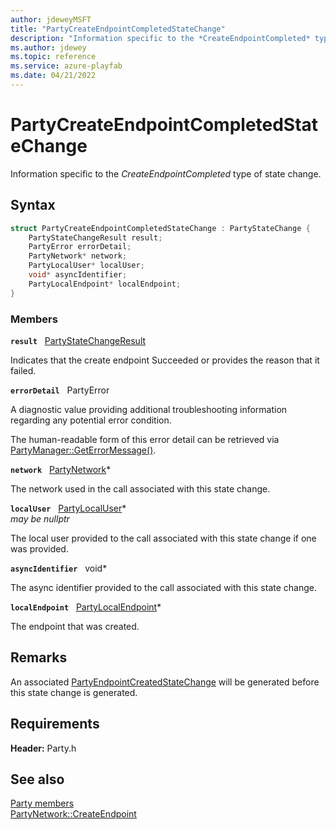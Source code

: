 ```yaml
---
author: jdeweyMSFT
title: "PartyCreateEndpointCompletedStateChange"
description: "Information specific to the *CreateEndpointCompleted* type of state change."
ms.author: jdewey
ms.topic: reference
ms.service: azure-playfab
ms.date: 04/21/2022
---
```


# PartyCreateEndpointCompletedStateChange  

Information specific to the *CreateEndpointCompleted* type of state change.  

## Syntax  
  
```cpp
struct PartyCreateEndpointCompletedStateChange : PartyStateChange {  
    PartyStateChangeResult result;  
    PartyError errorDetail;  
    PartyNetwork* network;  
    PartyLocalUser* localUser;  
    void* asyncIdentifier;  
    PartyLocalEndpoint* localEndpoint;  
}  
```
  
### Members  
  
**`result`** &nbsp; [PartyStateChangeResult](../enums/partystatechangeresult.md)  
  
Indicates that the create endpoint Succeeded or provides the reason that it failed.
  
**`errorDetail`** &nbsp; PartyError  
  
A diagnostic value providing additional troubleshooting information regarding any potential error condition.
  
The human-readable form of this error detail can be retrieved via [PartyManager::GetErrorMessage()](../classes/PartyManager/methods/partymanager_geterrormessage.md).
  
**`network`** &nbsp; [PartyNetwork](../classes/PartyNetwork/partynetwork.md)*  
  
The network used in the call associated with this state change.
  
**`localUser`** &nbsp; [PartyLocalUser](../classes/PartyLocalUser/partylocaluser.md)*  
*may be nullptr*  
  
The local user provided to the call associated with this state change if one was provided.
  
**`asyncIdentifier`** &nbsp; void*  
  
The async identifier provided to the call associated with this state change.
  
**`localEndpoint`** &nbsp; [PartyLocalEndpoint](../classes/PartyLocalEndpoint/partylocalendpoint.md)*  
  
The endpoint that was created.
  
## Remarks  
  
An associated [PartyEndpointCreatedStateChange](partyendpointcreatedstatechange.md) will be generated before this state change is generated.
  
## Requirements  
  
**Header:** Party.h
  
## See also  
[Party members](../party_members.md)  
[PartyNetwork::CreateEndpoint](../classes/PartyNetwork/methods/partynetwork_createendpoint.md)
  
  
